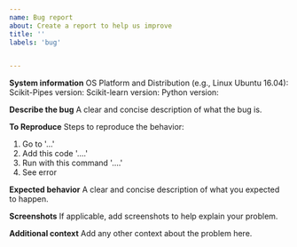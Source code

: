 ```yaml
---
name: Bug report
about: Create a report to help us improve
title: ''
labels: 'bug'


---
```


**System information**
OS Platform and Distribution (e.g., Linux Ubuntu 16.04):
Scikit-Pipes  version:
Scikit-learn version: 
Python version:


**Describe the bug**
A clear and concise description of what the bug is.

**To Reproduce**
Steps to reproduce the behavior:
1. Go to '...'
2. Add this code '....'
3. Run with this command '....'
4. See error

**Expected behavior**
A clear and concise description of what you expected to happen.

**Screenshots**
If applicable, add screenshots to help explain your problem.

**Additional context**
Add any other context about the problem here.
